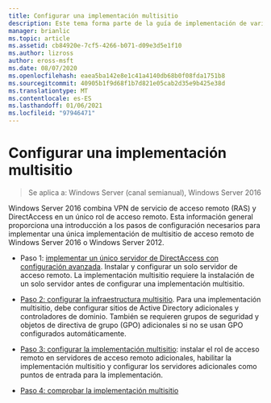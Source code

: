 ```yaml
---
title: Configurar una implementación multisitio
description: Este tema forma parte de la guía de implementación de varios servidores de acceso remoto en una implementación multisitio en Windows Server 2016.
manager: brianlic
ms.topic: article
ms.assetid: cb84920e-7cf5-4266-b071-d09e3d5e1f10
ms.author: lizross
author: eross-msft
ms.date: 08/07/2020
ms.openlocfilehash: eaea5ba142e8e1c41a4140db68b0f08fda1751b8
ms.sourcegitcommit: 40905b1f9d68f1b7d821e05cab2d35e9b425e38d
ms.translationtype: MT
ms.contentlocale: es-ES
ms.lasthandoff: 01/06/2021
ms.locfileid: "97946471"
---
```

# <a name="configure-a-multisite-deployment"></a>Configurar una implementación multisitio

>Se aplica a: Windows Server (canal semianual), Windows Server 2016

 Windows Server 2016 combina VPN de servicio de acceso remoto (RAS) y DirectAccess en un único rol de acceso remoto. Esta información general proporciona una introducción a los pasos de configuración necesarios para implementar una única implementación de multisitio de acceso remoto de Windows Server 2016 o Windows Server 2012.

-   Paso 1: [implementar un único servidor de DirectAccess con configuración avanzada](../../../directaccess/single-server-advanced/deploy-a-single-directaccess-server-with-advanced-settings.md). Instalar y configurar un solo servidor de acceso remoto. La implementación multisitio requiere la instalación de un solo servidor antes de configurar una implementación multisitio.

-   [Paso 2: configurar la infraestructura multisitio](Step-2-Configure-the-Multisite-Infrastructure.md). Para una implementación multisitio, debe configurar sitios de Active Directory adicionales y controladores de dominio. También se requieren grupos de seguridad y objetos de directiva de grupo (GPO) adicionales si no se usan GPO configurados automáticamente.

-   [Paso 3: configurar la implementación multisitio](Step-3-Configure-the-Multisite-Deployment.md): instalar el rol de acceso remoto en servidores de acceso remoto adicionales, habilitar la implementación multisitio y configurar los servidores adicionales como puntos de entrada para la implementación.

-   [Paso 4: comprobar la implementación multisitio](Step-4-Verify-the-Multisite-Deployment.md)

